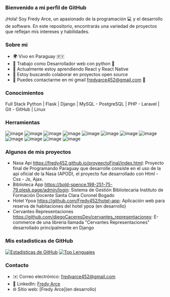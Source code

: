 ### Bienvenido a mi perfil de GitHub

¡Hola! Soy Fredy Arce, un apasionado de la programación 💻 y el desarrollo de software. En este repositorio, encontrarás una variedad de proyectos que reflejan mis intereses y habilidades.

### Sobre mi

- 🌍 Vivo en Paraguay 🇵🇾
- 💼 Trabajo como Desarrollador web con python 🐍
- 🌱 Actualmente estoy aprendiendo React y React Native
- 👯 Estoy buscando colaborar en proyectos open source
- 💬 Puedes contactarme en mi gmail fredyarce452@gmail.com 📧

### Conocimientos
Full Stack Python | Flask | Django | MySQL - PostgreSQL | PHP - Laravel | Git - GitHub | Linux

### Herramientas 

![image](https://github.com/Fredy452/Fredy452/assets/38510500/e9b4305b-1052-44eb-993c-f79223e7574f)
![image](https://github.com/Fredy452/Fredy452/assets/38510500/67959c03-3a12-428b-bf2f-b82afdbdca63)  ![image](https://github.com/Fredy452/Fredy452/assets/38510500/829c0cd0-2662-4ad6-be61-fea638de34ca)
 ![image](https://github.com/Fredy452/Fredy452/assets/38510500/527ffba7-0213-487b-8b15-442588a4558c) ![image](https://github.com/Fredy452/Fredy452/assets/38510500/8736632d-1d3d-4e4f-9c66-8c06881f8618) ![image](https://github.com/Fredy452/Fredy452/assets/38510500/80a43cc8-0f2a-4bbb-a42b-13efd8b0871e)
 ![image](https://github.com/Fredy452/Fredy452/assets/38510500/37fae055-d678-47e6-a08f-ead396b09067)
 ![image](https://github.com/Fredy452/Fredy452/assets/38510500/62355dc5-ce65-4d5e-8569-84f6f8c68f3a) ![image](https://github.com/Fredy452/Fredy452/assets/38510500/cab81c7d-5ebd-49e7-96bd-295fc00a74d4) ![image](https://github.com/Fredy452/Fredy452/assets/38510500/0170163d-0e58-48f6-8faa-44c56c09e233) ![image](https://github.com/Fredy452/Fredy452/assets/38510500/2033bec8-a3e8-4ccb-b1a7-6bea9078f5ba)  ![image](https://github.com/Fredy452/Fredy452/assets/38510500/cf139580-de3c-4003-a90a-8b34a2560e2d)




### Algunos de mis proyectos
- Nasa Api https://fredy452.github.io/proyeectoFinal/index.html: Proyecto final de Programando Paraguay que desarrolle consiste en el uso de la api oficial de la Nasa (APOD), el proyecto fue desarrollado con Html - Css - Js, Ajax.
- Biblioteca App https://bold-spence.198-251-75-79.plesk.page/admin/login: Sistema de Gestión Bibliotecaria Instituto de Formación Docente Santa Clara Coronel Bogado
- Hotel Ypoa https://github.com/Fredy452/hotel-app: Aplicación web para reserva de habitaciones del hotel ypoa (en desarrollo)
- Cervantes Representaciones https://github.com/diegoCaceresDev/cervantes_representaciones: E-commerce de una libreria llamada "Cervantes Representaciones" desarrollado principalmente en Django

### Mis estadisticas de GitHub

[![Estadísticas de GitHub](https://github-readme-stats.vercel.app/api?username=Fredy452)](https://github.com/Fredy452)
[![Top Lenguajes](https://github-readme-stats.vercel.app/api/top-langs/?username=Fredy452&layout=compact)](https://github.com/Fredy452)



### Contacto
- ✉️ Correo electrónico: [fredyarce452@gmail.com](mailto:tu@email.com)
- 📱 LinkedIn: [Fredy Arce](https://www.linkedin.com/in/fredyarce)
- 🌐 Sitio web: [Fredy Arce](en desarrollo)


<!--
**Fredy452/Fredy452** is a ✨ _special_ ✨ repository because its `README.md` (this file) appears on your GitHub profile.

Here are some ideas to get you started:

- 🔭 I’m currently working on ...
- 🌱 I’m currently learning ...
- 👯 I’m looking to collaborate on ...
- 🤔 I’m looking for help with ...
- 💬 Ask me about ...
- 📫 How to reach me: ...
- 😄 Pronouns: ...
- ⚡ Fun fact: ...
-->
